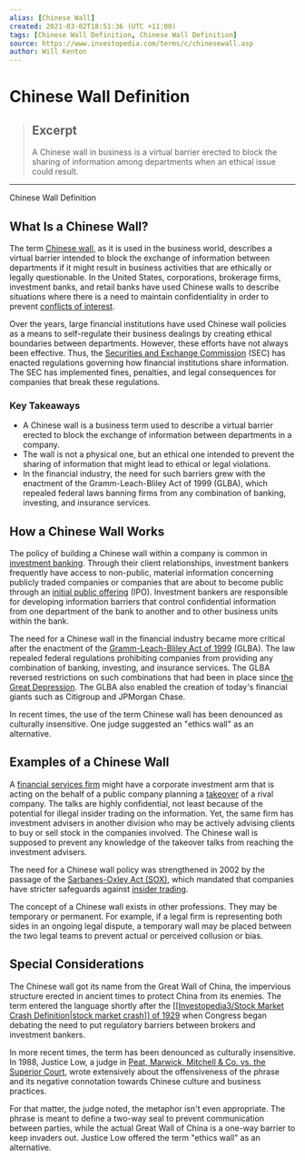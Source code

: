 ```yaml
---
alias: [Chinese Wall]
created: 2021-03-02T18:51:36 (UTC +11:00)
tags: [Chinese Wall Definition, Chinese Wall Definition]
source: https://www.investopedia.com/terms/c/chinesewall.asp
author: Will Kenton
---
```


# Chinese Wall Definition

> ## Excerpt
> A Chinese wall in business is a virtual barrier erected to block the sharing of information among departments when an ethical issue could result.

---

Chinese Wall Definition
## What Is a Chinese Wall?

The term [Chinese wall](https://www.investopedia.com/articles/analyst/090501.asp), as it is used in the business world, describes a virtual barrier intended to block the exchange of information between departments if it might result in business activities that are ethically or legally questionable. In the United States, corporations, brokerage firms, investment banks, and retail banks have used Chinese walls to describe situations where there is a need to maintain confidentiality in order to prevent [conflicts of interest](https://www.investopedia.com/terms/c/conflict-of-interest.asp).

Over the years, large financial institutions have used Chinese wall policies as a means to self-regulate their business dealings by creating ethical boundaries between departments. However, these efforts have not always been effective. Thus, the [Securities and Exchange Commission](https://www.investopedia.com/terms/s/sec.asp) (SEC) has enacted regulations governing how financial institutions share information. The SEC has implemented fines, penalties, and legal consequences for companies that break these regulations.

### Key Takeaways

-   A Chinese wall is a business term used to describe a virtual barrier erected to block the exchange of information between departments in a company.
-   The wall is not a physical one, but an ethical one intended to prevent the sharing of information that might lead to ethical or legal violations.
-   In the financial industry, the need for such barriers grew with the enactment of the Gramm-Leach-Bliley Act of 1999 (GLBA), which repealed federal laws banning firms from any combination of banking, investing, and insurance services.

## How a Chinese Wall Works

The policy of building a Chinese wall within a company is common in [investment banking](https://www.investopedia.com/terms/i/investment-banking.asp). Through their client relationships, investment bankers frequently have access to non-public, material information concerning publicly traded companies or companies that are about to become public through an [initial public offering](https://www.investopedia.com/terms/i/ipo.asp) (IPO). Investment bankers are responsible for developing information barriers that control confidential information from one department of the bank to another and to other business units within the bank.

The need for a Chinese wall in the financial industry became more critical after the enactment of the [Gramm-Leach-Bliley Act of 1999](https://www.investopedia.com/terms/g/glba.asp) (GLBA). The law repealed federal regulations prohibiting companies from providing any combination of banking, investing, and insurance services. The GLBA reversed restrictions on such combinations that had been in place since [the Great Depression](https://www.investopedia.com/terms/g/great_depression.asp). The GLBA also enabled the creation of today's financial giants such as Citigroup and JPMorgan Chase.

In recent times, the use of the term Chinese wall has been denounced as culturally insensitive. One judge suggested an "ethics wall" as an alternative.

## Examples of a Chinese Wall

A [financial services firm](https://www.investopedia.com/ask/answers/030315/what-financial-services-sector.asp) might have a corporate investment arm that is acting on the behalf of a public company planning a [takeover](https://www.investopedia.com/terms/t/takeover.asp) of a rival company. The talks are highly confidential, not least because of the potential for illegal insider trading on the information. Yet, the same firm has investment advisers in another division who may be actively advising clients to buy or sell stock in the companies involved. The Chinese wall is supposed to prevent any knowledge of the takeover talks from reaching the investment advisers.

The need for a Chinese wall policy was strengthened in 2002 by the passage of the [Sarbanes-Oxley Act (SOX),](https://www.investopedia.com/terms/s/sarbanesoxleyact.asp) which mandated that companies have stricter safeguards against [insider trading](https://www.investopedia.com/terms/i/insidertrading.asp).

The concept of a Chinese wall exists in other professions. They may be temporary or permanent. For example, if a legal firm is representing both sides in an ongoing legal dispute, a temporary wall may be placed between the two legal teams to prevent actual or perceived collusion or bias.

## Special Considerations

The Chinese wall got its name from the Great Wall of China, the impervious structure erected in ancient times to protect China from its enemies. The term entered the language shortly after the [[[Investopedia3/Stock Market Crash Definition|stock market crash]] of 1929](https://www.investopedia.com/terms/s/stock-market-crash-1929.asp) when Congress began debating the need to put regulatory barriers between brokers and investment bankers.

In more recent times, the term has been denounced as culturally insensitive. In 1988, Justice Low, a judge in [Peat, Marwick, Mitchell & Co. vs. the Superior Court](https://law.justia.com/cases/california/court-of-appeal/3d/200/272.html), wrote extensively about the offensiveness of the phrase and its negative connotation towards Chinese culture and business practices.

For that matter, the judge noted, the metaphor isn't even appropriate. The phrase is meant to define a two-way seal to prevent communication between parties, while the actual Great Wall of China is a one-way barrier to keep invaders out. Justice Low offered the term "ethics wall" as an alternative.
